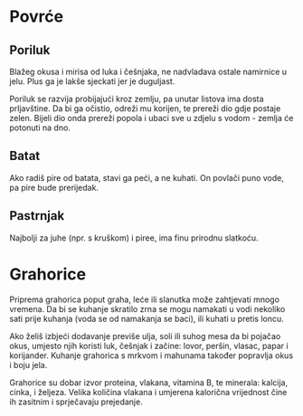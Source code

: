 # Povrće

## Poriluk

Blažeg okusa i mirisa od luka i češnjaka, ne nadvladava ostale namirnice u jelu. Plus ga je lakše sjeckati jer je duguljast.

Poriluk se razvija probijajući kroz zemlju, pa unutar listova ima dosta prljavštine. Da bi ga očistio, odreži mu korijen, te prereži dio gdje postaje zelen. Bijeli dio onda prereži popola i ubaci sve u zdjelu s vodom - zemlja će potonuti na dno.

## Batat

Ako radiš pire od batata, stavi ga peći, a ne kuhati. On povlači puno vode, pa pire bude prerijedak.

## Pastrnjak

Najbolji za juhe (npr. s kruškom) i piree, ima finu prirodnu slatkoću.

# Grahorice

Priprema grahorica poput graha, leće ili slanutka može zahtjevati mnogo vremena. Da bi se kuhanje skratilo zrna se mogu namakati u vodi nekoliko sati prije kuhanja (voda se od namakanja se baci), ili kuhati u pretis loncu.

Ako želiš izbjeći dodavanje previše ulja, soli ili suhog mesa da bi pojačao okus, umjesto njih koristi luk, češnjak i začine: lovor, peršin, vlasac, papar i korijander. Kuhanje grahorica s mrkvom i mahunama također popravlja okus i boju jela.

Grahorice su dobar izvor proteina, vlakana, vitamina B, te minerala: kalcija, cinka, i željeza. Velika količina vlakana i umjerena kalorična vrijednost čine ih zasitnim i sprječavaju prejedanje.

